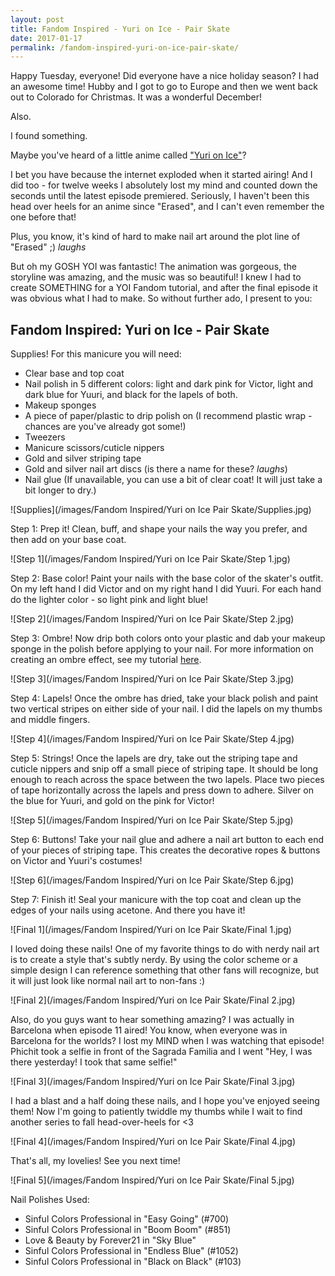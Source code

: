 ```yaml
---
layout: post
title: Fandom Inspired - Yuri on Ice - Pair Skate
date: 2017-01-17
permalink: /fandom-inspired-yuri-on-ice-pair-skate/
---
```


Happy Tuesday, everyone! Did everyone have a nice holiday season? I had an awesome time! Hubby and I got to go to Europe and then we went back out to Colorado for Christmas. It was a wonderful December!

Also.

I found something.

Maybe you've heard of a little anime called ["Yuri on Ice"](http://www.crunchyroll.com/yuri-on-ice)?

I bet you have because the internet exploded when it started airing! And I did too - for twelve weeks I absolutely lost my mind and counted down the seconds until the latest episode premiered. Seriously, I haven't been this head over heels for an anime since "Erased", and I can't even remember the one before that!

Plus, you know, it's kind of hard to make nail art around the plot line of "Erased" ;) *laughs*

But oh my GOSH YOI was fantastic! The animation was gorgeous, the storyline was amazing, and the music was so beautiful! I knew I had to create SOMETHING for a YOI Fandom tutorial, and after the final episode it was obvious what I had to make. So without further ado, I present to you:

## Fandom Inspired: Yuri on Ice - Pair Skate

Supplies! For this manicure you will need:

- Clear base and top coat
- Nail polish in 5 different colors: light and dark pink for Victor, light and dark blue for Yuuri, and black for the lapels of both.
- Makeup sponges
- A piece of paper/plastic to drip polish on (I recommend plastic wrap - chances are you've already got some!)
- Tweezers
- Manicure scissors/cuticle nippers
- Gold and silver striping tape
- Gold and silver nail art discs (is there a name for these? *laughs*)
- Nail glue (If unavailable, you can use a bit of clear coat! It will just take a bit longer to dry.)

![Supplies](/images/Fandom Inspired/Yuri on Ice Pair Skate/Supplies.jpg)

Step 1: Prep it! Clean, buff, and shape your nails the way you prefer, and then add on your base coat.

![Step 1](/images/Fandom Inspired/Yuri on Ice Pair Skate/Step 1.jpg)

Step 2: Base color! Paint your nails with the base color of the skater's outfit. On my left hand I did Victor and on my right hand I did Yuuri. For each hand do the lighter color - so light pink and light blue!

![Step 2](/images/Fandom Inspired/Yuri on Ice Pair Skate/Step 2.jpg)

Step 3: Ombre! Now drip both colors onto your plastic and dab your makeup sponge in the polish before applying to your nail. For more information on creating an ombre effect, see my tutorial [here](/tutorial-ombre-fall-colors/).

![Step 3](/images/Fandom Inspired/Yuri on Ice Pair Skate/Step 3.jpg)

Step 4: Lapels! Once the ombre has dried, take your black polish and paint two vertical stripes on either side of your nail. I did the lapels on my thumbs and middle fingers.

![Step 4](/images/Fandom Inspired/Yuri on Ice Pair Skate/Step 4.jpg)

Step 5: Strings! Once the lapels are dry, take out the striping tape and cuticle nippers and snip off a small piece of striping tape. It should be long enough to reach across the space between the two lapels. Place two pieces of tape horizontally across the lapels and press down to adhere. Silver on the blue for Yuuri, and gold on the pink for Victor!

![Step 5](/images/Fandom Inspired/Yuri on Ice Pair Skate/Step 5.jpg)

Step 6: Buttons! Take your nail glue and adhere a nail art button to each end of your pieces of striping tape. This creates the decorative ropes & buttons on Victor and Yuuri's costumes!

![Step 6](/images/Fandom Inspired/Yuri on Ice Pair Skate/Step 6.jpg)

Step 7: Finish it! Seal your manicure with the top coat and clean up the edges of your nails using acetone. And there you have it!

![Final 1](/images/Fandom Inspired/Yuri on Ice Pair Skate/Final 1.jpg)

I loved doing these nails! One of my favorite things to do with nerdy nail art is to create a style that's subtly nerdy. By using the color scheme or a simple design I can reference something that other fans will recognize, but it will just look like normal nail art to non-fans :)

![Final 2](/images/Fandom Inspired/Yuri on Ice Pair Skate/Final 2.jpg)

Also, do you guys want to hear something amazing? I was actually in Barcelona when episode 11 aired! You know, when everyone was in Barcelona for the worlds? I lost my MIND when I was watching that episode! Phichit took a selfie in front of the Sagrada Familia and I went "Hey, I was there yesterday! I took that same selfie!"

![Final 3](/images/Fandom Inspired/Yuri on Ice Pair Skate/Final 3.jpg)

I had a blast and a half doing these nails, and I hope you've enjoyed seeing them! Now I'm going to patiently twiddle my thumbs while I wait to find another series to fall head-over-heels for <3

![Final 4](/images/Fandom Inspired/Yuri on Ice Pair Skate/Final 4.jpg)

That's all, my lovelies! See you next time!

![Final 5](/images/Fandom Inspired/Yuri on Ice Pair Skate/Final 5.jpg)

Nail Polishes Used:

- Sinful Colors Professional in "Easy Going" (#700)
- Sinful Colors Professional in "Boom Boom" (#851)
- Love & Beauty by Forever21 in "Sky Blue"
- Sinful Colors Professional in "Endless Blue" (#1052)
- Sinful Colors Professional in "Black on Black" (#103)